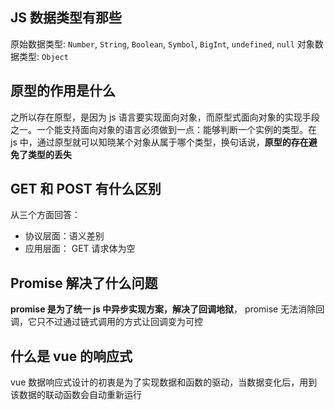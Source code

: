 <!--
 * @Author: xie392
 * @Date: 2023-09-16 14:58:57
 * @Description: 基础面试题
 * @See: https://v.douyin.com/ieH1c7pQ/
-->
## JS 数据类型有那些

原始数据类型: `Number`, `String`, `Boolean`, `Symbol`, `BigInt`, `undefined`, `null`
对象数据类型: `Object`

## 原型的作用是什么

之所以存在原型，是因为 js 语言要实现面向对象，而原型式面向对象的实现手段之一。一个能支持面向对象的语言必须做到一点：能够判断一个实例的类型。在 js 中，通过原型就可以知晓某个对象从属于哪个类型，换句话说，**原型的存在避免了类型的丢失**

## GET 和 POST 有什么区别

从三个方面回答：
- 协议层面：语义差别
- 应用层面： GET 请求体为空

## Promise 解决了什么问题

**promise 是为了统一 js 中异步实现方案，解决了回调地狱**， promise 无法消除回调，它只不过通过链式调用的方式让回调变为可控

## 什么是 vue 的响应式

vue 数据响应式设计的初衷是为了实现数据和函数的驱动，当数据变化后，用到该数据的联动函数会自动重新运行


